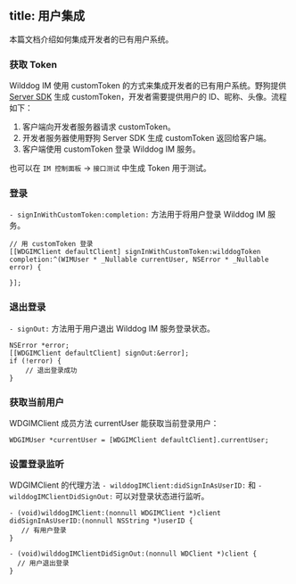 title: 用户集成
---

本篇文档介绍如何集成开发者的已有用户系统。

### 获取 Token

Wilddog IM 使用 customToken 的方式来集成开发者的已有用户系统。野狗提供 [Server SDK](/guide/auth/server/server.html) 生成 customToken，开发者需要提供用户的 ID、昵称、头像。流程如下：
1. 客户端向开发者服务器请求 customToken。
2. 开发者服务器使用野狗 Server SDK 生成 customToken 返回给客户端。
3. 客户端使用 customToken 登录 Wilddog IM 服务。

也可以在 `IM 控制面板` -> `接口测试` 中生成 Token 用于测试。


### 登录

`- signInWithCustomToken:completion:` 方法用于将用户登录 Wilddog IM 服务。

```objc
// 用 customToken 登录
[[WDGIMClient defaultClient] signInWithCustomToken:wilddogToken completion:^(WIMUser * _Nullable currentUser, NSError * _Nullable error) {
        
}];

```

### 退出登录

`- signOut:` 方法用于用户退出 Wilddog IM 服务登录状态。

```objc
NSError *error;
[[WDGIMClient defaultClient] signOut:&error];
if (!error) {
    // 退出登录成功
}

```
	
### 获取当前用户

WDGIMClient 成员方法 currentUser 能获取当前登录用户：

```objc
WDGIMUser *currentUser = [WDGIMClient defaultClient].currentUser;

```

### 设置登录监听

WDGIMClient 的代理方法 `- wilddogIMClient:didSignInAsUserID:` 和 `- wilddogIMClientDidSignOut:` 可以对登录状态进行监听。

 ```objc
- (void)wilddogIMClient:(nonnull WDGIMClient *)client didSignInAsUserID:(nonnull NSString *)userID {
	// 有用户登录
}

- (void)wilddogIMClientDidSignOut:(nonnull WDClient *)client {
   // 用户退出登录
}

```
 
 
 